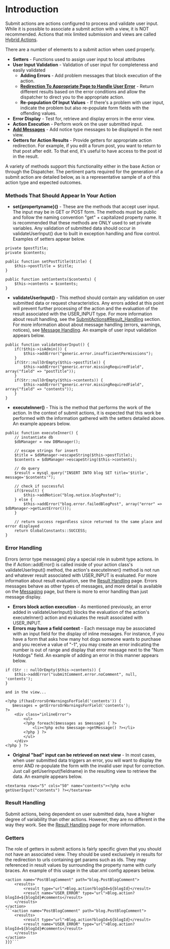 # Introduction #

Submit actions are actions configured to process and validate user input. While it is possible to associate a submit action with a view, it is NOT recommended. Actions that mix limited submission and views are called [Hybrid Actions](HybridActions.md).

There are a number of elements to a submit action when used properly.

  * **Setters** - Functions used to assign user input to local attributes
  * **User Input Validation** - Validation of user input for completeness and easily validated
    * **Adding Errors** - Add problem messages that block execution of the action.
    * **[Redirection To Appropriate Page to Handle User Error](ResultHandling.md)** - Return different results based on the error conditions and allow the dispatcher to direct you to the appropriate action.
    * **Re-population Of Input Values** - If there's a problem with user input, indicate the problem but also re-populate form fields with the offending values.
  * **Error Display** - Test for, retrieve and display errors in the error view.
  * **Action Execution** - Perform work on the user submitted input.
  * **[Add Messages](Messaging.md)** - Add notice type messages to be displayed in the next view.
  * **Getters for Action Results** - Provide getters for appropriate action redirection. For example, if you edit a forum post, you want to return to that post after edit. To that end, it's useful to have access to the post id in the result.

A variety of methods support this functionality either in the base Action or through the Dispatcher. The pertinent parts required for the generation of a submit action are detailed below, as is a representative sample of a of this action type and expected outcomes.


### Methods That Should Appear In Your Action ###
  * **set{propertyname}()** - These are the methods that accept user input. The input may be in GET or POST form. The methods must be public and follow the naming convention "get" + capitalized property name. It is recommended that these methods are ONLY used to set private variables. Any validation of submitted data should occur in validateUserInput() due to built in exception handling and flow control. Examples of setters appear below.
```
private $postTitle;
private $contents;

public function setPostTitle($title) {
    $this->postTitle = $title;
}

public function setContents($contents) {
    $this->contents = $contents;
}
```
  * **validateUserInput()** - This method should contain any validation on user submitted data or request characteristics. Any errors added at this point will prevent further processing of the action and the evaluation of the result associated with the USER\_INPUT type. For more information about result handling, see the [SubmitActions#Result\_Handling](SubmitActions#Result_Handling.md) section. For more information about about message handling (errors, warnings, notices), see [Message Handling](MessageHandling.md). An example of user input validation appears below.
```
public function validateUserInput() {
    if(!$this->isAdmin()) {
        $this->addError("generic.error.insufficientPermissions");
    }
    if(Str::nullOrEmpty($this->postTitle)) {
        $this->addError("generic.error.missingRequiredField", array("field" => "postTitle"));
    }
    if(Str::nullOrEmpty($this->contents)) {
        $this->addError("generic.error.missingRequiredField", array("field" => "contents"));
    }
}
```
  * **executeInner()** - This is the method that performs the work of the action. In the context of submit actions, it is expected that this work be performed with the information gathered with the setters detailed above. An example appears below.
```
public function executeInner() {
    // instantiate db
    $dbManager = new DBManager();

    // escape strings for insert
    $title = $dbManager->escapeString($this->postTitle);
    $contents = $dbManager->escapeString($this->contents);

    // do query
    $result = mysql_query("INSERT INTO blog SET title='$title', message='$contents'");

    // check if successful
    if($result) {
        $this->addNotice("blog.notice.blogPosted");
    } else {
        $this->addError("blog.error.failedBlogPost", array("error" => $dbManager->getLastError()));
    }

    // return success regardless since returned to the same place and error displayed
    return GlobalConstants::SUCCESS;
}
```

### Error Handling ###
Errors (error type messages) play a special role in submit type actions. In the if Action::addError() is called inside of your action class's validateUserInput() method, the action's executeInner() method is not run and whatever result associated with USER\_INPUT is evaluated. For more information about result evaluation, see the [Result Handling](ResultHanlding.md) page. Errors messages behave as other types of messages, and more detail is available on the [Messaging](Messaging.md) page, but there is more to error handling than just message display.

  * **Errors block action execution** - As mentioned previously, an error added in validateUserInput() blocks the evaluation of the action's executeInner() action and evaluates the result associated with USER\_INPUT.
  * **Errors may have a field context** - Each message may be associated with an input field for the display of inline messages. For instance, if you have a form that asks how many hot dogs someone wants to purchase and you receive a value of "-1", you may create an error indicating the number is out of range and display that error message next to the "Num Hotdogs" field. An example of adding an error in this manner appears below.
```
if (Str :: nullOrEmpty($this->contents)) {
    $this->addError("submitComment.error.noComment", null, 'contents');
}

and in the view...

<?php if(hasErrorsOrWarningsForField('contents')) {
   $messages = getErrorsOrWarningsForField('contents');
?>
    <div class="inlineError">
        <ul>
        <?php foreach($messages as $message) { ?>
            <li><?php echo $message->getMessage() ?></li>
        <?php } ?>
        </ul>
    </div>
<?php } ?>
```
  * **Original "bad" input can be retrieved on next view** - In most cases, when user submitted data triggers an error, you will want to display the error AND re-populate the form with the invalid user input for correction. Just call getUserInput(fieldname) in the resulting view to retrieve the data. An example appears below.
```
<textarea rows="5" cols="50" name="contents"><?php echo getUserInput("contents") ?></textarea>
```

### Result Handling ###
Submit actions, being dependent on user submitted data, have a higher degree of variability than other actions. However, they are no different in the way they work. See the [Result Handling](ResultHandling.md) page for more information.

### Getters ###
The role of getters in submit actions is fairly specific given that you should not have an associated view. They should be used exclusively in results for the redirection to urls containing get params such as ids. They may referenced in result values by surrounding the property name with curly braces. An example of this usage in the ubar.xml config appears below.
```
<action name="PostBlogComment" path="blog.PostBlogComment">
    <results>
        <result type="url">Blog.action?blogId=${blogId}</result>
        <result name="USER_ERROR" type="url">Blog.action?blogId=${blogId}#comments</result>
    </results>
</action>
```<action name="PostBlogComment" path="blog.PostBlogComment">
    <results>
        <result type="url">Blog.action?blogId=${blogId}</result>
        <result name="USER_ERROR" type="url">Blog.action?blogId=${blogId}#comments</result>
    </results>
</action>
}}}```